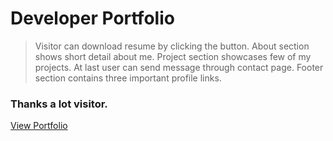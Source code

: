 # Developer Portfolio
>Visitor can download resume by clicking the button. About section shows short detail about me. Project section showcases few of my projects. At last user can send message through contact page. Footer section contains three important profile links.
>
### Thanks a lot visitor.
[View Portfolio](https://nostalgic-khorana-eef699.netlify.app/)